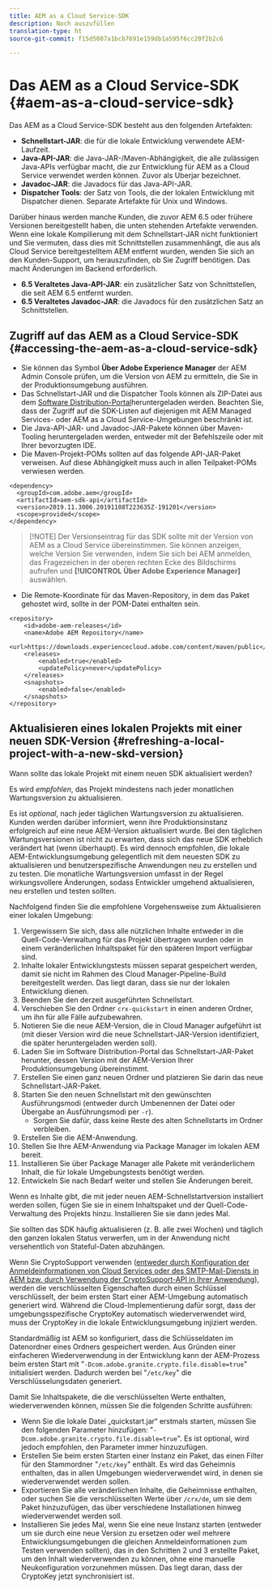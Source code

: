```yaml
---
title: AEM as a Cloud Service-SDK
description: Noch auszufüllen
translation-type: ht
source-git-commit: f15d5087a1bcb7691e159db1a595f6cc20f2b2c6

---
```



# Das AEM as a Cloud Service-SDK {#aem-as-a-cloud-service-sdk}

Das AEM as a Cloud Service-SDK besteht aus den folgenden Artefakten:

* **Schnellstart-JAR**: die für die lokale Entwicklung verwendete AEM-Laufzeit.
* **Java-API-JAR**: die Java-JAR-/Maven-Abhängigkeit, die alle zulässigen Java-APIs verfügbar macht, die zur Entwicklung für AEM as a Cloud Service verwendet werden können. Zuvor als Uberjar bezeichnet.
* **Javadoc-JAR**: die Javadocs für das Java-API-JAR.
* **Dispatcher Tools**: der Satz von Tools, die der lokalen Entwicklung mit Dispatcher dienen. Separate Artefakte für Unix und Windows.

Darüber hinaus werden manche Kunden, die zuvor AEM 6.5 oder frühere Versionen bereitgestellt haben, die unten stehenden Artefakte verwenden. Wenn eine lokale Kompilierung mit dem Schnellstart-JAR nicht funktioniert und Sie vermuten, dass dies mit Schnittstellen zusammenhängt, die aus als Cloud Service bereitgestelltem AEM entfernt wurden, wenden Sie sich an den Kunden-Support, um herauszufinden, ob Sie Zugriff benötigen. Das macht Änderungen im Backend erforderlich.

* **6.5 Veraltetes Java-API-JAR**: ein zusätzlicher Satz von Schnittstellen, die seit AEM 6.5 entfernt wurden.
* **6.5 Veraltetes Javadoc-JAR**: die Javadocs für den zusätzlichen Satz an Schnittstellen.

## Zugriff auf das AEM as a Cloud Service-SDK {#accessing-the-aem-as-a-cloud-service-sdk}

* Sie können das Symbol **Über Adobe Experience Manager** der AEM Admin Console prüfen, um die Version von AEM zu ermitteln, die Sie in der Produktionsumgebung ausführen.
* Das Schnellstart-JAR und die Dispatcher Tools können als ZIP-Datei aus dem [Software Distribution-Portal](https://experience.adobe.com/#/downloads/content/software-distribution/en/aemcloud.html)heruntergeladen werden. Beachten Sie, dass der Zugriff auf die SDK-Listen auf diejenigen mit AEM Managed Services- oder AEM as a Cloud Service-Umgebungen beschränkt ist.
* Die Java-API-JAR- und Javadoc-JAR-Pakete können über Maven-Tooling heruntergeladen werden, entweder mit der Befehlszeile oder mit Ihrer bevorzugten IDE.
* Die Maven-Projekt-POMs sollten auf das folgende API-JAR-Paket verweisen. Auf diese Abhängigkeit muss auch in allen Teilpaket-POMs verwiesen werden.

```
<dependency>
  <groupId>com.adobe.aem</groupId>
  <artifactId>aem-sdk-api</artifactId>
  <version>2019.11.3006.20191108T223635Z-191201</version>
  <scope>provided</scope>
</dependency>
```

>[!NOTE] Der Versionseintrag für das SDK sollte mit der Version von AEM as a Cloud Service übereinstimmen. Sie können anzeigen, welche Version Sie verwenden, indem Sie sich bei AEM anmelden, das Fragezeichen in der oberen rechten Ecke des Bildschirms aufrufen und **[!UICONTROL Über Adobe Experience Manager]** auswählen.

* Die Remote-Koordinate für das Maven-Repository, in dem das Paket gehostet wird, sollte in der POM-Datei enthalten sein.

```
<repository>
    <id>adobe-aem-releases</id>
    <name>Adobe AEM Repository</name>
    <url>https://downloads.experiencecloud.adobe.com/content/maven/public</url>
    <releases>
        <enabled>true</enabled>
        <updatePolicy>never</updatePolicy>
    </releases>
    <snapshots>
        <enabled>false</enabled>
    </snapshots>
</repository>
```

## Aktualisieren eines lokalen Projekts mit einer neuen SDK-Version {#refreshing-a-local-project-with-a-new-skd-version}

Wann sollte das lokale Projekt mit einem neuen SDK aktualisiert werden?

Es wird *empfohlen*, das Projekt mindestens nach jeder monatlichen Wartungsversion zu aktualisieren.

Es ist *optional*, nach jeder täglichen Wartungsversion zu aktualisieren. Kunden werden darüber informiert, wenn ihre Produktionsinstanz erfolgreich auf eine neue AEM-Version aktualisiert wurde. Bei den täglichen Wartungsversionen ist nicht zu erwarten, dass sich das neue SDK erheblich verändert hat (wenn überhaupt). Es wird dennoch empfohlen, die lokale AEM-Entwicklungsumgebung gelegentlich mit dem neuesten SDK zu aktualisieren und benutzerspezifische Anwendungen neu zu erstellen und zu testen. Die monatliche Wartungsversion umfasst in der Regel wirkungsvollere Änderungen, sodass Entwickler umgehend aktualisieren, neu erstellen und testen sollten.

Nachfolgend finden Sie die empfohlene Vorgehensweise zum Aktualisieren einer lokalen Umgebung:

1. Vergewissern Sie sich, dass alle nützlichen Inhalte entweder in die Quell-Code-Verwaltung für das Projekt übertragen wurden oder in einem veränderlichen Inhaltspaket für den späteren Import verfügbar sind.
1. Inhalte lokaler Entwicklungstests müssen separat gespeichert werden, damit sie nicht im Rahmen des Cloud Manager-Pipeline-Build bereitgestellt werden. Das liegt daran, dass sie nur der lokalen Entwicklung dienen.
1. Beenden Sie den derzeit ausgeführten Schnellstart.
1. Verschieben Sie den Ordner `crx-quickstart` in einen anderen Ordner, um ihn für alle Fälle aufzubewahren.
1. Notieren Sie die neue AEM-Version, die in Cloud Manager aufgeführt ist (mit dieser Version wird die neue Schnellstart-JAR-Version identifiziert, die später heruntergeladen werden soll).
1. Laden Sie im Software Distribution-Portal das Schnellstart-JAR-Paket herunter, dessen Version mit der AEM-Version Ihrer Produktionsumgebung übereinstimmt.
1. Erstellen Sie einen ganz neuen Ordner und platzieren Sie darin das neue Schnellstart-JAR-Paket.
1. Starten Sie den neuen Schnellstart mit den gewünschten Ausführungsmodi (entweder durch Umbenennen der Datei oder Übergabe an Ausführungsmodi per `-r`).
   * Sorgen Sie dafür, dass keine Reste des alten Schnellstarts im Ordner verbleiben.
1. Erstellen Sie die AEM-Anwendung.
1. Stellen Sie Ihre AEM-Anwendung via Package Manager im lokalen AEM bereit.
1. Installieren Sie über Package Manager alle Pakete mit veränderlichem Inhalt, die für lokale Umgebungstests benötigt werden.
1. Entwickeln Sie nach Bedarf weiter und stellen Sie Änderungen bereit.

Wenn es Inhalte gibt, die mit jeder neuen AEM-Schnellstartversion installiert werden sollen, fügen Sie sie in einem Inhaltspaket und der Quell-Code-Verwaltung des Projekts hinzu. Installieren Sie sie dann jedes Mal.

Sie sollten das SDK häufig aktualisieren (z. B. alle zwei Wochen) und täglich den ganzen lokalen Status verwerfen, um in der Anwendung nicht versehentlich von Stateful-Daten abzuhängen.

Wenn Sie CryptoSupport verwenden ([entweder durch Konfiguration der Anmeldeinformationen von Cloud Services oder des SMTP-Mail-Diensts in AEM bzw. durch Verwendung der CryptoSupport-API in Ihrer Anwendung](https://helpx.adobe.com/de/experience-manager/6-5/sites/developing/using/reference-materials/javadoc/com/adobe/granite/crypto/CryptoSupport.html)), werden die verschlüsselten Eigenschaften durch einen Schlüssel verschlüsselt, der beim ersten Start einer AEM-Umgebung automatisch generiert wird. Während die Cloud-Implementierung dafür sorgt, dass der umgebungsspezifische CryptoKey automatisch wiederverwendet wird, muss der CryptoKey in die lokale Entwicklungsumgebung injiziert werden.

Standardmäßig ist AEM so konfiguriert, dass die Schlüsseldaten im Datenordner eines Ordners gespeichert werden. Aus Gründen einer einfacheren Wiederverwendung in der Entwicklung kann der AEM-Prozess beim ersten Start mit &quot;`-Dcom.adobe.granite.crypto.file.disable=true`&quot; initialisiert werden. Dadurch werden bei &quot;`/etc/key`&quot; die Verschlüsselungsdaten generiert.

Damit Sie Inhaltspakete, die die verschlüsselten Werte enthalten, wiederverwenden können, müssen Sie die folgenden Schritte ausführen:

* Wenn Sie die lokale Datei „quickstart.jar“ erstmals starten, müssen Sie den folgenden Parameter hinzufügen: &quot;`-Dcom.adobe.granite.crypto.file.disable=true`&quot;. Es ist optional, wird jedoch empfohlen, den Parameter immer hinzuzufügen.
* Erstellen Sie beim ersten Starten einer Instanz ein Paket, das einen Filter für den Stammordner &quot;`/etc/key`&quot; enthält. Es wird das Geheimnis enthalten, das in allen Umgebungen wiederverwendet wird, in denen sie wiederverwendet werden sollen.
* Exportieren Sie alle veränderlichen Inhalte, die Geheimnisse enthalten, oder suchen Sie die verschlüsselten Werte über `/crx/de`, um sie dem Paket hinzuzufügen, das über verschiedene Installationen hinweg wiederverwendet werden soll.
* Installieren Sie jedes Mal, wenn Sie eine neue Instanz starten (entweder um sie durch eine neue Version zu ersetzen oder weil mehrere Entwicklungsumgebungen die gleichen Anmeldeinformationen zum Testen verwenden sollten), das in den Schritten 2 und 3 erstellte Paket, um den Inhalt wiederverwenden zu können, ohne eine manuelle Neukonfiguration vorzunehmen müssen. Das liegt daran, dass der CryptoKey jetzt synchronisiert ist.
